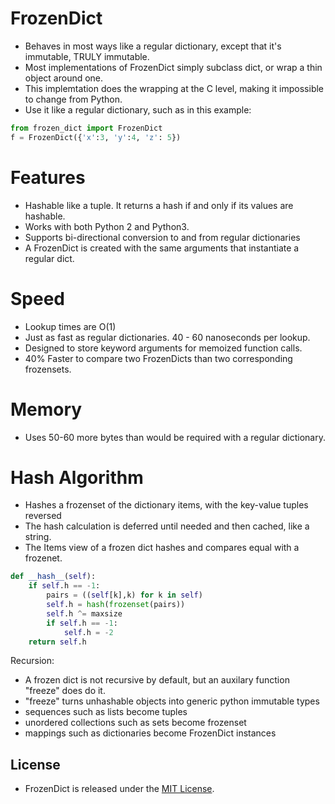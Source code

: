 # FrozenDict

- Behaves in most ways like a regular dictionary, except that it's immutable, TRULY immutable.
- Most implementations of FrozenDict simply subclass dict, or wrap a thin object around one.
- This implemtation does the wrapping at the C level, making it impossible to change from Python.
- Use it like a regular dictionary, such as in this example:

``` python
from frozen_dict import FrozenDict
f = FrozenDict({'x':3, 'y':4, 'z': 5})
```

# Features
- Hashable like a tuple.  It returns a hash if and only if its values are hashable.
- Works with both Python 2 and Python3.
- Supports bi-directional conversion to and from regular dictionaries
- A FrozenDict is created with the same arguments that instantiate a regular dict.

# Speed
- Lookup times are O(1)
- Just as fast as regular dictionaries.  40 - 60 nanoseconds per lookup.
- Designed to store keyword arguments for memoized function calls.
- 40% Faster to compare two FrozenDicts than two corresponding frozensets.

# Memory
- Uses 50-60 more bytes than would be required with a regular dictionary.

# Hash Algorithm
- Hashes a frozenset of the dictionary items, with the key-value tuples reversed
- The hash calculation is deferred until needed and then cached, like a string.
- The Items view of a frozen dict hashes and compares equal with a frozenet.

``` python
def __hash__(self):
    if self.h == -1:
        pairs = ((self[k],k) for k in self)
        self.h = hash(frozenset(pairs))
        self.h ^= maxsize
        if self.h == -1:
            self.h = -2
    return self.h
```

Recursion:
- A frozen dict is not recursive by default, but an auxilary function "freeze" does do it.
- "freeze" turns unhashable objects into generic python immutable types
- sequences such as lists become tuples
- unordered collections such as sets become frozenset
- mappings such as dictionaries become FrozenDict instances

## License
- FrozenDict is released under the [MIT License](http://www.opensource.org/licenses/MIT).

